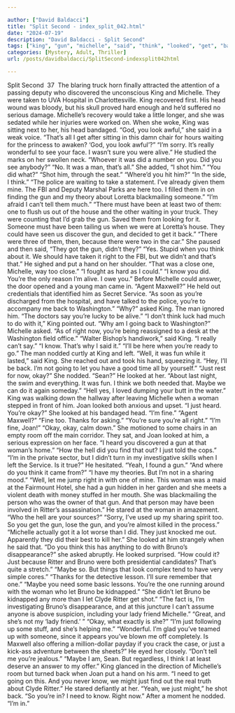 ```yaml
---

author: ["David Baldacci"]
title: "Split Second - index_split_042.html"
date: "2024-07-19"
description: "David Baldacci - Split Second"
tags: ["king", "gun", "michelle", "said", "think", "looked", "get", "back", "let", "okay", "woman", "bruno", "man", "one", "right", "know", "maybe", "joan", "head", "look", "waiting", "sure", "shot", "u", "could"]
categories: [Mystery, Adult, Thriller]
url: /posts/davidbaldacci/SplitSecond-indexsplit042html

---
```



Split Second
		 37 
The blaring truck horn finally attracted the attention of a passing deputy who discovered the unconscious King and Michelle. They were taken to UVA Hospital in Charlottesville. King recovered first. His head wound was bloody, but his skull proved hard enough and he’d suffered no serious damage. Michelle’s recovery would take a little longer, and she was sedated while her injuries were worked on. When she woke, King was sitting next to her, his head bandaged.
“God, you look awful,” she said in a weak voice.
“That’s all I get after sitting in this damn chair for hours waiting for the princess to awaken? ‘God, you look awful’?”
“I’m sorry. It’s really wonderful to see your face. I wasn’t sure you were alive.”
He studied the marks on her swollen neck. “Whoever it was did a number on you. Did you see anybody?”
“No. It was a man, that’s all.” She added, “I shot him.”
“You did what?”
“Shot him, through the seat.”
“Where’d you hit him?”
“In the side, I think.”
“The police are waiting to take a statement. I’ve already given them mine. The FBI and Deputy Marshal Parks are here too. I filled them in on finding the gun and my theory about Loretta blackmailing someone.”
“I’m afraid I can’t tell them much.”
“There must have been at least two of them: one to flush us out of the house and the other waiting in your truck. They were counting that I’d grab the gun. Saved them from looking for it. Someone must have been tailing us when we were at Loretta’s house. They could have seen us discover the gun, and decided to get it back.”
“There were three of them, then, because there were two in the car.” She paused and then said, “They got the gun, didn’t they?”
“Yes. Stupid when you think about it. We should have taken it right to the FBI, but we didn’t and that’s that.” He sighed and put a hand on her shoulder. “That was a close one, Michelle, way too close.”
“I fought as hard as I could.”
“I know you did. You’re the only reason I’m alive. I owe you.”
Before Michelle could answer, the door opened and a young man came in. “Agent Maxwell?” He held out credentials that identified him as Secret Service. “As soon as you’re discharged from the hospital, and have talked to the police, you’re to accompany me back to Washington.”
“Why?” asked King.
The man ignored him. “The doctors say you’re lucky to be alive.”
“I don’t think luck had much to do with it,” King pointed out.
“Why am I going back to Washington?” Michelle asked.
“As of right now, you’re being reassigned to a desk at the Washington field office.”
“Walter Bishop’s handiwork,” said King.
“I really can’t say.”
“I know. That’s why I said it.”
“I’ll be here when you’re ready to go.” The man nodded curtly at King and left.
“Well, it was fun while it lasted,” said King.
She reached out and took his hand, squeezing it. “Hey, I’ll be back. I’m not going to let you have a good time all by yourself.”
“Just rest for now, okay?”
She nodded. “Sean?” He looked at her. “About last night, the swim and everything. It was fun. I think we both needed that. Maybe we can do it again someday.”
“Hell yes, I loved dumping your butt in the water.”
King was walking down the hallway after leaving Michelle when a woman stepped in front of him. Joan looked both anxious and upset. “I just heard. You’re okay?” She looked at his bandaged head.
“I’m fine.”
“Agent Maxwell?”
“Fine too. Thanks for asking.”
“You’re sure you’re all right.”
“I’m fine, Joan!”
“Okay, okay, calm down.” She motioned to some chairs in an empty room off the main corridor. They sat, and Joan looked at him, a serious expression on her face.
“I heard you discovered a gun at that woman’s home.”
“How the hell did you find that out? I just told the cops.”
“I’m in the private sector, but I didn’t turn in my investigative skills when I left the Service. Is it true?”
He hesitated. “Yeah, I found a gun.”
“And where do you think it came from?”
“I have my theories. But I’m not in a sharing mood.”
“Well, let me jump right in with one of mine. This woman was a maid at the Fairmount Hotel, she had a gun hidden in her garden and she meets a violent death with money stuffed in her mouth. She was blackmailing the person who was the owner of that gun. And that person may have been involved in Ritter’s assassination.”
He stared at the woman in amazement. “Who the hell are your sources?”
“Sorry, I’ve used up my sharing spirit too. So you get the gun, lose the gun, and you’re almost killed in the process.”
“Michelle actually got it a lot worse than I did. They just knocked me out. Apparently they did their best to kill her.”
She looked at him strangely when he said that. “Do you think this has anything to do with Bruno’s disappearance?” she asked abruptly.
He looked surprised. “How could it? Just because Ritter and Bruno were both presidential candidates? That’s quite a stretch.”
“Maybe so. But things that look complex tend to have very simple cores.”
“Thanks for the detective lesson. I’ll sure remember that one.”
“Maybe you need some basic lessons. You’re the one running around with the woman who let Bruno be kidnapped.”
“She didn’t let Bruno be kidnapped any more than I let Clyde Ritter get shot.”
“The fact is, I’m investigating Bruno’s disappearance, and at this juncture I can’t assume anyone is above suspicion, including your lady friend Michelle.”
“Great, and she’s not my ‘lady friend.’ ”
“Okay, what exactly is she?”
“I’m just following up some stuff, and she’s helping me.”
“Wonderful. I’m glad you’ve teamed up with someone, since it appears you’ve blown me off completely. Is Maxwell also offering a million-dollar payday if you crack the case, or just a kick-ass adventure between the sheets?”
He eyed her closely. “Don’t tell me you’re jealous.”
“Maybe I am, Sean. But regardless, I think I at least deserve an answer to my offer.”
King glanced in the direction of Michelle’s room but turned back when Joan put a hand on his arm.
“I need to get going on this. And you never know, we might just find out the real truth about Clyde Ritter.”
He stared defiantly at her. “Yeah, we just might,” he shot back.
“So you’re in? I need to know. Right now.”
After a moment he nodded. “I’m in.”

